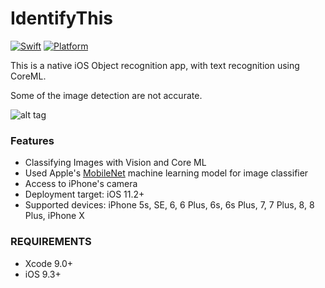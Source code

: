 # IdentifyThis

[![Swift](https://img.shields.io/badge/Swift-4.0-orange.svg)]() [![Platform](https://img.shields.io/badge/platform-iOS-lightgrey.svg)]()


This is a native iOS Object recognition app, with text recognition using CoreML.

Some of the image detection are not accurate.

![alt tag](https://user-images.githubusercontent.com/10540496/37869711-bcee681c-2ff7-11e8-8aa9-a6194ba7e33d.gif)

### Features
<ul><li>Classifying Images with Vision and Core ML</li>
<li>Used Apple's <a href="https://developer.apple.com/machine-learning">MobileNet</a> machine learning model for image classifier</li>
<li>Access to iPhone's camera </li>
<li>Deployment target: iOS 11.2+</li>
<li>Supported devices: iPhone 5s, SE, 6, 6 Plus, 6s, 6s Plus, 7, 7 Plus, 8, 8 Plus, iPhone X </li>
</ul>

### REQUIREMENTS
<ul><li>Xcode 9.0+</li>
<li>iOS 9.3+</li>
</ul>



